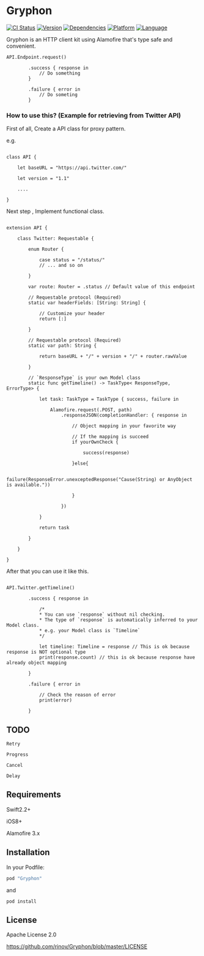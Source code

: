 # Gryphon

[![CI Status](https://travis-ci.org/rinov/Gryphon.svg?branch=master)](https://travis-ci.org/rinov/Gryphon.svg?branch=master)
[![Version](https://img.shields.io/cocoapods/v/Gryphon.svg?style=flat)](http://cocoapods.org/pods/Gryphon)
[![Dependencies](https://img.shields.io/badge/dependencies-Alamofire-red.svg)](https://img.shields.io/badge/dependencies-Alamofire-red.svg)
[![Platform](https://img.shields.io/badge/platform-iOS-brightgreen.svg)](https://img.shields.io/badge/platform-iOS-brightgreen.svg)
[![Language](https://img.shields.io/badge/Language-Swift-blue.svg)](https://img.shields.io/badge/Language-Swift-blue.svg)

Gryphon is an HTTP client kit using Alamofire that's type safe and convenient.

```
API.Endpoint.request()
        
        .success { response in
            // Do something
        }
        
        .failure { error in
            // Do someting 
        }

```


### How to use this? (Example for retrieving from Twitter API)

First of all, Create a API class for proxy pattern.

e.g.

```

class API {
    
    let baseURL = "https://api.twitter.com/"
    
    let version = "1.1"
    
    ....
    
}

```

Next step , Implement functional class.

```

extension API {

    class Twitter: Requestable {

        enum Router {
        
            case status = "/status/"
            // ... and so on
            
        }
        
        var route: Router = .status // Default value of this endpoint
            
        // Requestable protocol (Required)
        static var headerFields: [String: String] {
            
            // Customize your header
            return [:]
        
        }

        // Requestable protocol (Required)
        static var path: String {

            return baseURL + "/" + version + "/" + router.rawValue
            
        }
        
        // `ResponseType` is your own Model class
        static func getTimeline() -> TaskType< ResponseType, ErrorType> {
            
            let task: TaskType = TaskType { success, failure in
                
                Alamofire.request(.POST, path)
                    .responseJSON(completionHandler: { response in

                        // Object mapping in your favorite way

                        // If the mapping is succeed
                        if yourOwnCheck {
                            
                            success(response)
                            
                        }else{
                            
                            failure(ResponseError.unexceptedResponse("Cause(String) or AnyObject is available."))
                            
                        }
                        
                    })
                
            }
            
            return task
            
        }
        
    }
    
}

```

After that you can use it like this.

```

API.Twitter.getTimeline()
        
        .success { response in

            /*
            * You can use `response` without nil checking.
            * The type of `response` is automatically inferred to your Model class.
            * e.g. your Model class is `Timeline`
            */
            
            let timeline: Timeline = response // This is ok because response is NOT optional type
            print(response.count) // this is ok because response have already object mapping
            
        }
        
        .failure { error in

            // Check the reason of error
            print(error)
            
        }

```

## TODO

`Retry`

`Progress`

`Cancel`

`Delay`

## Requirements

Swift2.2+

iOS8+

Alamofire 3.x

## Installation

In your Podfile:

```ruby
pod "Gryphon"
```
and

`pod install`

## License

Apache License 2.0

https://github.com/rinov/Gryphon/blob/master/LICENSE
